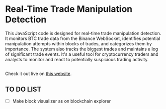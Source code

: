 # Real-Time Trade Manipulation Detection

This JavaScript code is designed for real-time trade manipulation detection. It monitors BTC trade data from the Binance WebSocket, identifies potential manipulation attempts within blocks of trades, and categorizes them by importance. The system also tracks the biggest trades and maintains a log of significant trade events. It's a useful tool for cryptocurrency traders and analysts to monitor and react to potentially suspicious trading activity.


##
Check it out live on [this website](https://themikerik.github.io/futuresChecker/).

## TO DO LIST
- [ ] Make block visualizer as on blockchain explorer